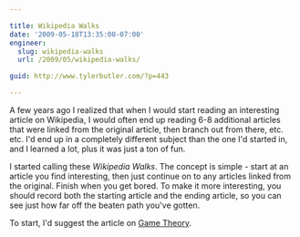 ```yaml
---

title: Wikipedia Walks
date: '2009-05-18T13:35:00-07:00'
engineer:
  slug: wikipedia-walks
  url: /2009/05/wikipedia-walks/

guid: http://www.tylerbutler.com/?p=443

---
```


A few years ago I realized that when I would start reading an interesting
article on Wikipedia, I would often end up reading 6-8 additional articles
that were linked from the original article, then branch out from there, etc.
etc. I'd end up in a completely different subject than the one I'd started in,
and I learned a lot, plus it was just a ton of fun.

I started calling these *Wikipedia Walks*. The concept is simple - start at
an article you find interesting, then just continue on to any articles linked
from the original. Finish when you get bored. To make it more interesting, you
should record both the starting article and the ending article, so you can see
just how far off the beaten path you've gotten.

To start, I'd suggest the article on [Game Theory][2].

   [2]: http://en.wikipedia.org/wiki/Game_theory
